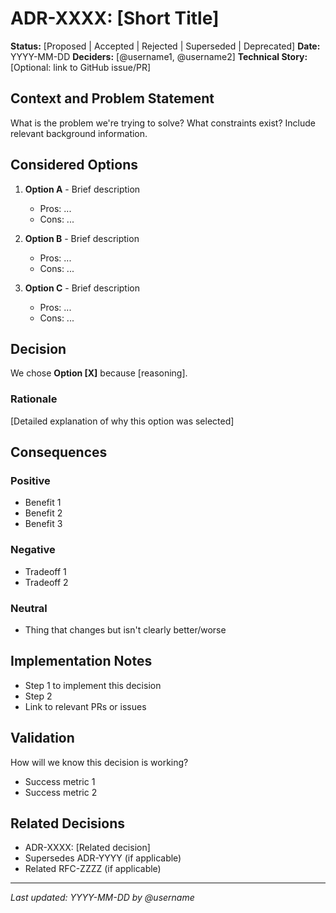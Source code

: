 # ADR-XXXX: [Short Title]

**Status:** [Proposed | Accepted | Rejected | Superseded | Deprecated]
**Date:** YYYY-MM-DD
**Deciders:** [@username1, @username2]
**Technical Story:** [Optional: link to GitHub issue/PR]

## Context and Problem Statement

What is the problem we're trying to solve? What constraints exist? Include relevant background information.

## Considered Options

1. **Option A** - Brief description
   - Pros: ...
   - Cons: ...

2. **Option B** - Brief description
   - Pros: ...
   - Cons: ...

3. **Option C** - Brief description
   - Pros: ...
   - Cons: ...

## Decision

We chose **Option [X]** because [reasoning].

### Rationale

[Detailed explanation of why this option was selected]

## Consequences

### Positive
- Benefit 1
- Benefit 2
- Benefit 3

### Negative
- Tradeoff 1
- Tradeoff 2

### Neutral
- Thing that changes but isn't clearly better/worse

## Implementation Notes

- Step 1 to implement this decision
- Step 2
- Link to relevant PRs or issues

## Validation

How will we know this decision is working?
- Success metric 1
- Success metric 2

## Related Decisions

- ADR-XXXX: [Related decision]
- Supersedes ADR-YYYY (if applicable)
- Related RFC-ZZZZ (if applicable)

---
*Last updated: YYYY-MM-DD by @username*
